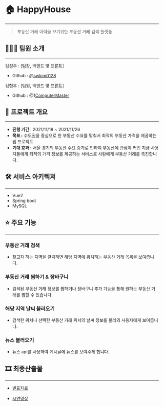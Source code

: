 # 🏠 HappyHouse

---

> 부동산 거래 이력을 보기위한 부동산 거래 검색 플랫폼
> 

## ****👨‍👩‍👦**** 팀원 소개

---

김성우 : [팀장, 백엔드 및 프론트]

- Github : [@swkim0128](https://github.com/swkim0128)

김형우 : [팀원, 백엔드 및 프론트]

- Github : @1[ComputerMaster](https://github.com/1ComputerMaster)

## ****📆**** 프로젝트 개요

---

- **진행 기간** :  2021/11/18 ~ 2021/11/26
- **목표 :** 수도권을 중심으로 한 부동산 수요를 맞춰서 최적의 부동산 가격을 제공하는 웹 프로젝트
- **기대 효과 :** 서울 경기의 부동산 수요 증가로 인하여 부동산에 관심이 커진 지금 사용자들에게 최적의 가격 정보를 제공하는 서비스로 사람에게 부동산 거래를 촉진합니다.

## 🛠️ 서비스 아키텍쳐

---

- Vue2
- Spring boot
- MySQL

## ****⭐️**** 주요 기능

---

### 부동산 거래 검색

- 찾고자 하는 지역을 클릭하면 해당 지역에 위치하는 부동산 거래 목록을 보여줍니다.

### 부동산 거래 찜하기 & 장바구니

- 검색된 부동산 거래 정보를 찜하거나 장바구니 추가 기능을 통해 원하는 부동산 거래를 찜할 수 있습니다.

### 해당 지역 날씨 불러오기

- 검색한 위치나 선택한 부동산 거래 위치의 날씨 정보를 불러와 사용자에게 보여줍니다.

### 뉴스 불러오기

- 뉴스 api를 사용하여 게시글에 뉴스를 보여주게 합니다.

## ****🎞**** 최종산출물

---

- [발표자료](https://s3-us-west-2.amazonaws.com/secure.notion-static.com/f15b60b2-62c1-4e1c-931b-d5a13f7b74cc/HappyHouse.pdf)
    
- [시연영상](https://youtu.be/Ryi5OH7XLG4)
